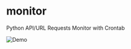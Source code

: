 # monitor
Python API/URL Requests Monitor with Crontab

![Demo](https://github.com/dirkbosman/monitor/blob/master/demo.png=100x100)

